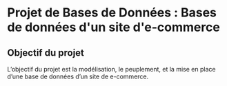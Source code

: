 # Projet de Bases de Données : Bases de données d'un site d'e-commerce


Objectif du projet
-----------------------
L’objectif du projet est la modélisation, le peuplement, et la mise en place d’une base de données d’un site de e-commerce.
